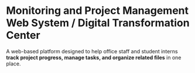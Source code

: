 # Monitoring and Project Management Web System / Digital Transformation Center

A web-based platform designed to help office staff and student interns **track project progress, manage tasks, and organize related files** in one place. 